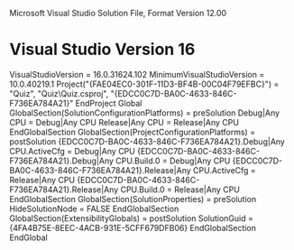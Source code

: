 Microsoft Visual Studio Solution File, Format Version 12.00
# Visual Studio Version 16
VisualStudioVersion = 16.0.31624.102
MinimumVisualStudioVersion = 10.0.40219.1
Project("{FAE04EC0-301F-11D3-BF4B-00C04F79EFBC}") = "Quiz", "Quiz\Quiz.csproj", "{EDCC0C7D-BA0C-4633-846C-F736EA784A21}"
EndProject
Global
	GlobalSection(SolutionConfigurationPlatforms) = preSolution
		Debug|Any CPU = Debug|Any CPU
		Release|Any CPU = Release|Any CPU
	EndGlobalSection
	GlobalSection(ProjectConfigurationPlatforms) = postSolution
		{EDCC0C7D-BA0C-4633-846C-F736EA784A21}.Debug|Any CPU.ActiveCfg = Debug|Any CPU
		{EDCC0C7D-BA0C-4633-846C-F736EA784A21}.Debug|Any CPU.Build.0 = Debug|Any CPU
		{EDCC0C7D-BA0C-4633-846C-F736EA784A21}.Release|Any CPU.ActiveCfg = Release|Any CPU
		{EDCC0C7D-BA0C-4633-846C-F736EA784A21}.Release|Any CPU.Build.0 = Release|Any CPU
	EndGlobalSection
	GlobalSection(SolutionProperties) = preSolution
		HideSolutionNode = FALSE
	EndGlobalSection
	GlobalSection(ExtensibilityGlobals) = postSolution
		SolutionGuid = {4FA4B75E-8EEC-4ACB-931E-5CFF679DFB06}
	EndGlobalSection
EndGlobal
